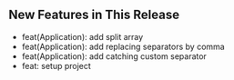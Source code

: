 ## New Features in This Release
- feat(Application): add split array
- feat(Application): add replacing separators by comma
- feat(Application): add catching custom separator
- feat: setup project
